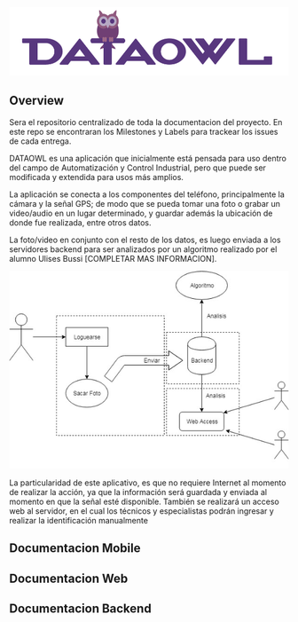 ![DataOwl Logo](https://raw.githubusercontent.com/lucaswfh/dataowlweb/master/src/assets/img/Logo.png)

## Overview
Sera el repositorio centralizado de toda la documentacion del proyecto. En este repo se encontraran los Milestones y Labels para trackear los issues de cada entrega.

DATAOWL es una aplicación que inicialmente está pensada para uso dentro del campo de Automatización y Control Industrial, pero que puede ser modificada y extendida para usos más amplios. 

La aplicación se conecta a los componentes del teléfono, principalmente la cámara y la señal GPS; de modo que se pueda tomar una foto o grabar un video/audio en un lugar determinado, y guardar además la ubicación de donde fue realizada, entre otros datos. 

La foto/video en conjunto con el resto de los datos, es luego enviada a los servidores backend para ser analizados por un algoritmo realizado por el alumno Ulises Bussi [COMPLETAR MAS INFORMACION].

![Diagram](https://raw.githubusercontent.com/lucaswfh/dataowldocs/master/assests/img/Diagram.jpg)

 La particularidad de este aplicativo, es que no requiere Internet al momento de realizar la acción, ya que la información será guardada y enviada al momento en que la señal esté disponible.
También se realizará un acceso web al servidor, en el cual los técnicos y especialistas podrán ingresar y realizar la identificación manualmente

## Documentacion Mobile

## Documentacion Web

## Documentacion Backend



